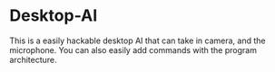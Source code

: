# Desktop-AI
This is a easily hackable desktop AI that can take in camera, and the microphone. You can also easily add commands with the program architecture. 
